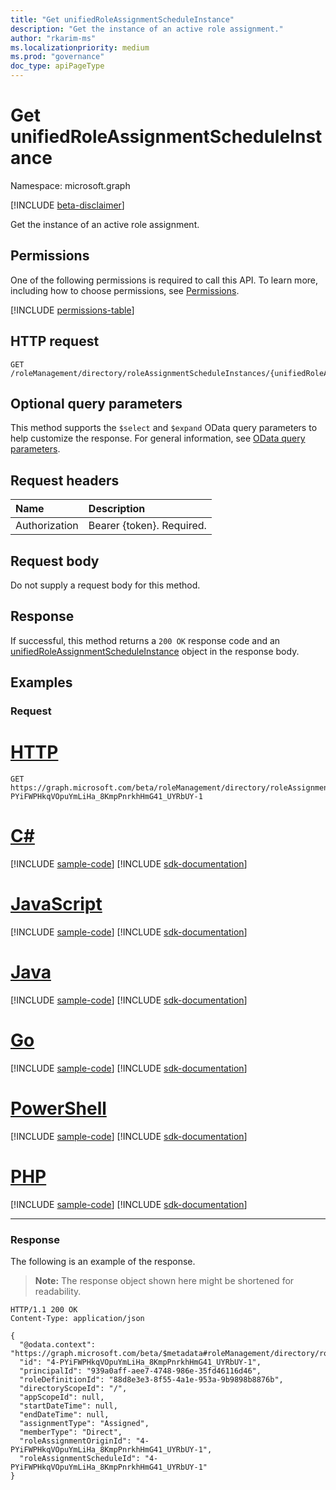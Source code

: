```yaml
---
title: "Get unifiedRoleAssignmentScheduleInstance"
description: "Get the instance of an active role assignment."
author: "rkarim-ms"
ms.localizationpriority: medium
ms.prod: "governance"
doc_type: apiPageType
---
```


# Get unifiedRoleAssignmentScheduleInstance
Namespace: microsoft.graph

[!INCLUDE [beta-disclaimer](../../includes/beta-disclaimer.md)]

Get the instance of an active role assignment.

## Permissions
One of the following permissions is required to call this API. To learn more, including how to choose permissions, see [Permissions](/graph/permissions-reference).

<!-- { "blockType": "permissions", "name": "unifiedroleassignmentscheduleinstance_get" } -->
[!INCLUDE [permissions-table](../includes/permissions/unifiedroleassignmentscheduleinstance-get-permissions.md)]

## HTTP request

<!-- {
  "blockType": "ignored"
}
-->
``` http
GET /roleManagement/directory/roleAssignmentScheduleInstances/{unifiedRoleAssignmentScheduleInstancesId}
```

## Optional query parameters
This method supports the `$select` and `$expand` OData query parameters to help customize the response. For general information, see [OData query parameters](/graph/query-parameters).

## Request headers
|Name|Description|
|:---|:---|
|Authorization|Bearer {token}. Required.|

## Request body
Do not supply a request body for this method.

## Response

If successful, this method returns a `200 OK` response code and an [unifiedRoleAssignmentScheduleInstance](../resources/unifiedroleassignmentscheduleinstance.md) object in the response body.

## Examples

### Request

# [HTTP](#tab/http)
<!-- {
  "blockType": "request",
  "name": "get_unifiedroleassignmentscheduleinstance",
  "sampleKeys": ["4-PYiFWPHkqVOpuYmLiHa_8KmpPnrkhHmG41_UYRbUY-1"]
}
-->
``` http
GET https://graph.microsoft.com/beta/roleManagement/directory/roleAssignmentScheduleInstances/4-PYiFWPHkqVOpuYmLiHa_8KmpPnrkhHmG41_UYRbUY-1
```

# [C#](#tab/csharp)
[!INCLUDE [sample-code](../includes/snippets/csharp/get-unifiedroleassignmentscheduleinstance-csharp-snippets.md)]
[!INCLUDE [sdk-documentation](../includes/snippets/snippets-sdk-documentation-link.md)]

# [JavaScript](#tab/javascript)
[!INCLUDE [sample-code](../includes/snippets/javascript/get-unifiedroleassignmentscheduleinstance-javascript-snippets.md)]
[!INCLUDE [sdk-documentation](../includes/snippets/snippets-sdk-documentation-link.md)]

# [Java](#tab/java)
[!INCLUDE [sample-code](../includes/snippets/java/get-unifiedroleassignmentscheduleinstance-java-snippets.md)]
[!INCLUDE [sdk-documentation](../includes/snippets/snippets-sdk-documentation-link.md)]

# [Go](#tab/go)
[!INCLUDE [sample-code](../includes/snippets/go/get-unifiedroleassignmentscheduleinstance-go-snippets.md)]
[!INCLUDE [sdk-documentation](../includes/snippets/snippets-sdk-documentation-link.md)]

# [PowerShell](#tab/powershell)
[!INCLUDE [sample-code](../includes/snippets/powershell/get-unifiedroleassignmentscheduleinstance-powershell-snippets.md)]
[!INCLUDE [sdk-documentation](../includes/snippets/snippets-sdk-documentation-link.md)]

# [PHP](#tab/php)
[!INCLUDE [sample-code](../includes/snippets/php/get-unifiedroleassignmentscheduleinstance-php-snippets.md)]
[!INCLUDE [sdk-documentation](../includes/snippets/snippets-sdk-documentation-link.md)]

---



### Response

The following is an example of the response.
>**Note:** The response object shown here might be shortened for readability.
<!-- {
  "blockType": "response",
  "truncated": true,
  "@odata.type": "microsoft.graph.unifiedRoleAssignmentScheduleInstance"
}
-->
``` http
HTTP/1.1 200 OK
Content-Type: application/json

{
  "@odata.context": "https://graph.microsoft.com/beta/$metadata#roleManagement/directory/roleAssignmentScheduleInstances/$entity",
  "id": "4-PYiFWPHkqVOpuYmLiHa_8KmpPnrkhHmG41_UYRbUY-1",
  "principalId": "939a0aff-aee7-4748-986e-35fd46116d46",
  "roleDefinitionId": "88d8e3e3-8f55-4a1e-953a-9b9898b8876b",
  "directoryScopeId": "/",
  "appScopeId": null,
  "startDateTime": null,
  "endDateTime": null,
  "assignmentType": "Assigned",
  "memberType": "Direct",
  "roleAssignmentOriginId": "4-PYiFWPHkqVOpuYmLiHa_8KmpPnrkhHmG41_UYRbUY-1",
  "roleAssignmentScheduleId": "4-PYiFWPHkqVOpuYmLiHa_8KmpPnrkhHmG41_UYRbUY-1"
}
```


